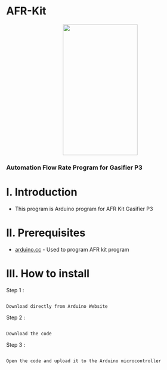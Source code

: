 # AFR-Kit


<p align="center">
  <img width="200" height="350" src="https://user-images.githubusercontent.com/47783115/155862025-32eeb4c7-838c-4fec-bad2-f06ecbb56b7d.jpeg">
</p>

### Automation Flow Rate Program for Gasifier P3 

# I. Introduction
* This program is Arduino program for AFR Kit Gasifier P3

# II. Prerequisites

* [arduino.cc](https://www.arduino.cc) - Used to program AFR kit program 

# III. How to install 

Step 1 :

```

Download directly from Arduino Website

```

Step 2 :

```

Download the code 

```

Step 3 :

```

Open the code and upload it to the Arduino microcontroller

```
